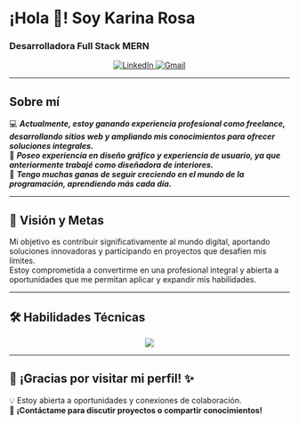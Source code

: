 # ¡Hola 👋! Soy Karina Rosa  
### Desarrolladora Full Stack MERN  

<p align="center">
  <a href="https://linkedin.com/in/karinarosadev" target="_blank">
    <img src="https://img.shields.io/badge/LinkedIn-0077B5?style=for-the-badge&logo=linkedin&logoColor=white" alt="LinkedIn">
  </a>
  <a href="mailto:karinarosadev@gmail.com">
    <img src="https://img.shields.io/badge/Gmail-D14836?style=for-the-badge&logo=gmail&logoColor=white" alt="Gmail">
  </a>
</p>

---

## Sobre mí  
💻 ***Actualmente, estoy ganando experiencia profesional como freelance, desarrollando sitios web y ampliando mis conocimientos para ofrecer soluciones integrales.***  
🎨 ***Poseo experiencia en diseño gráfico y experiencia de usuario, ya que anteriormente trabajé como diseñadora de interiores.***  
🚀 ***Tengo muchas ganas de seguir creciendo en el mundo de la programación, aprendiendo más cada día.***

---

## 🚀 Visión y Metas  
Mi objetivo es contribuir significativamente al mundo digital, aportando soluciones innovadoras y participando en proyectos que desafíen mis límites.  
Estoy comprometida a convertirme en una profesional integral y abierta a oportunidades que me permitan aplicar y expandir mis habilidades.

---

## 🛠️ Habilidades Técnicas  

<p align="center">
  <a href="https://skillicons.dev">
    <img src="https://skillicons.dev/icons?i=html,css,js,react,bootstrap,vite,nodejs,express,mongodb,wordpress,php,mysql,git,github,postman,vscode,notion" />
  </a>
</p>

---

## 🌈 ¡Gracias por visitar mi perfil! ✨  
💡 Estoy abierta a oportunidades y conexiones de colaboración.  
📩 **¡Contáctame para discutir proyectos o compartir conocimientos!**
